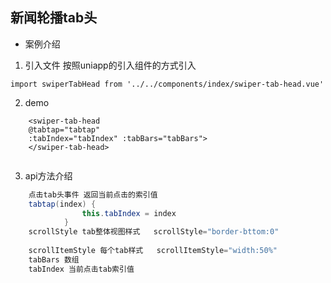 ## 新闻轮播tab头
- 案例介绍
1. 引入文件 按照uniapp的引入组件的方式引入
```vue
import swiperTabHead from '../../components/index/swiper-tab-head.vue'
```
2. demo
```vue
	<swiper-tab-head 
	@tabtap="tabtap"	
	:tabIndex="tabIndex" :tabBars="tabBars">
	</swiper-tab-head>
	
```
3. api方法介绍
```java
	点击tab头事件 返回当前点击的索引值
	tabtap(index) {
				this.tabIndex = index
			}
	scrollStyle tab整体视图样式   scrollStyle="border-bttom:0"
		
	scrollItemStyle 每个tab样式   scrollItemStyle="width:50%"
	tabBars 数组
	tabIndex 当前点击tab索引值
	
```
